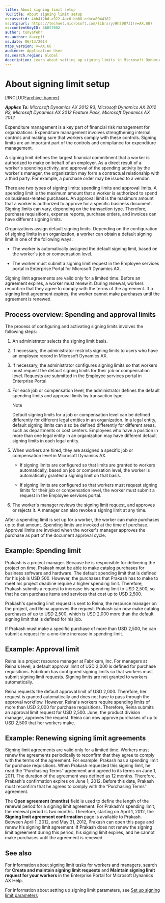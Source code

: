 ```yaml
---
title: About signing limit setup
TOCTitle: About signing limit setup
ms:assetid: 4bb412bd-a922-4ac6-bb08-cdbca8044182
ms:mtpsurl: https://technet.microsoft.com/library/Hh208731(v=AX.60)
ms:contentKeyID: 36057002
author: tonyafehr
ms.author: daxcpft
ms.date: 06/13/2014
mtps_version: v=AX.60
audience: Application User
ms.search.region: Global
description: Learn about setting up signing limits in Microsoft Dynamics AX 2012. Understand expenditure management, spending limits, approval limits, and more.
---
```


# About signing limit setup 


[!INCLUDE[archive-banner](includes/archive-banner.md)]


_**Applies To:** Microsoft Dynamics AX 2012 R3, Microsoft Dynamics AX 2012 R2, Microsoft Dynamics AX 2012 Feature Pack, Microsoft Dynamics AX 2012_

Expenditure management is a key part of financial risk management for organizations. Expenditure management involves strengthening internal controls and making sure that workers comply with these controls. Signing limits are an important part of the controls and compliance for expenditure management.

A signing limit defines the largest financial commitment that a worker is authorized to make on behalf of an employer. As a direct result of a worker's spending activity, and approval of the spending activity by the worker's manager, the organization may form a contractual relationship with a third party. For example, a purchase order may be issued to a vendor.

There are two types of signing limits: spending limits and approval limits. A spending limit is the maximum amount that a worker is authorized to spend on business-related purchases. An approval limit is the maximum amount that a worker is authorized to approve for a specific business document. Signing limits can vary, depending on the transaction type. Therefore, purchase requisitions, expense reports, purchase orders, and invoices can have different signing limits.

Organizations assign default signing limits. Depending on the configuration of signing limits in an organization, a worker can obtain a default signing limit in one of the following ways:

  - The worker is automatically assigned the default signing limit, based on the worker's job or compensation level.

  - The worker must submit a signing limit request in the Employee services portal in Enterprise Portal for Microsoft Dynamics AX.

Signing limit agreements are valid only for a limited time. Before an agreement expires, a worker must renew it. During renewal, workers reconfirm that they agree to comply with the terms of the agreement. If a signing limit agreement expires, the worker cannot make purchases until the agreement is renewed.

## Process overview: Spending and approval limits

The process of configuring and activating signing limits involves the following steps:

1.  An administrator selects the signing limit basis.

2.  If necessary, the administrator restricts signing limits to users who have an employee record in Microsoft Dynamics AX.

3.  If necessary, the administrator configures signing limits so that workers must request the default signing limits for their job or compensation level. Requests are submitted in the Employee services portal in Enterprise Portal.

4.  For each job or compensation level, the administrator defines the default spending limits and approval limits by transaction type.
    

    > [!NOTE]
    > <P>Default signing limits for a job or compensation level can be defined differently for different legal entities in an organization. In a legal entity, default signing limits can also be defined differently for different areas, such as departments or cost centers. Employees who have a position in more than one legal entity in an organization may have different default signing limits in each legal entity.</P>



5.  When workers are hired, they are assigned a specific job or compensation level in Microsoft Dynamics AX.
    
      - If signing limits are configured so that limits are granted to workers automatically, based on job or compensation level, the worker is automatically granted a signing limit on that basis.
    
      - If signing limits are configured so that workers must request signing limits for their job or compensation level, the worker must submit a request in the Employee services portal.

6.  The worker's manager reviews the signing limit request, and approves or rejects it. A manager can also revoke a signing limit at any time.

After a spending limit is set up for a worker, the worker can make purchases up to that amount. Spending limits are invoked at the time of purchase. Approval limits are invoked when the worker's manager approves the purchase as part of the document approval cycle.

## Example: Spending limit

Prakash is a project manager. Because he is responsible for delivering the project on time, Prakash must be able to make catalog purchases for business software and hardware. The default spending limit that is defined for his job is USD 500. However, the purchases that Prakash has to make to meet his project deadline require a higher spending limit. Therefore, Prakash submits a request to increase his spending limit to USD 2,500, so that he can purchase items and services that cost up to USD 2,500.

Prakash's spending limit request is sent to Reina, the resource manager on the project, and Reina approves the request. Prakash can now make catalog purchases of up to USD 2,500, which is USD 2,000 more than the default signing limit that is defined for his job.

If Prakash must make a specific purchase of more than USD 2,500, he can submit a request for a one-time increase in spending limit.

## Example: Approval limit

Reina is a project resource manager at Fabrikam, Inc. For managers at Reina's level, a default approval limit of USD 2,000 is defined for purchase requisitions. Fabrikam has configured signing limits so that workers must submit signing limit requests. Signing limits are not granted to workers automatically.

Reina requests the default approval limit of USD 2,000. Therefore, her request is granted automatically and does not have to pass through the approval workflow. However, Reina's workers require spending limits of more than USD 2,000 for purchase requisitions. Therefore, Reina submits an approval limit request for USD 2,500. June, the product division manager, approves the request. Reina can now approve purchases of up to USD 2,500 that her workers make.

## Example: Renewing signing limit agreements

Signing limit agreements are valid only for a limited time. Workers must renew the agreements periodically to reconfirm that they agree to comply with the terms of the agreement. For example, Prakash has a spending limit for purchase requisitions. When Prakash requested this signing limit, he read the “Purchasing Terms” agreement and agreed to its terms on June 1, 2011. The duration of the agreement was defined as 12 months. Therefore, Prakash's confirmation expires on June 1, 2012. Before this date, Prakash must reconfirm that he agrees to comply with the “Purchasing Terms” agreement.

The **Open agreement (months)** field is used to define the length of the renewal period for a signing limit agreement. For Prakash's spending limit, the renewal period is two months. Therefore, starting on April 1, 2012, the **Signing limit agreement confirmation** page is available to Prakash. Between April 1, 2012, and May 31, 2012, Prakash can open this page and renew his signing limit agreement. If Prakash does not renew the signing limit agreement during this period, his signing limit expires, and he cannot make purchases until the agreement is renewed.

## See also

For information about signing limit tasks for workers and managers, search for **Create and maintain signing limit requests** and **Maintain signing limit request for your workers** in the Enterprise Portal for Microsoft Dynamics AX Help.

For information about setting up signing limit parameters, see [Set up signing limit parameters](set-up-signing-limit-parameters.md)

  


